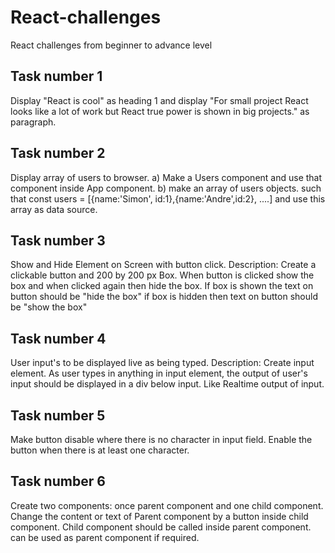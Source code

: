 # React-challenges
React challenges from beginner to advance level

## Task number 1
Display "React is cool" as heading 1 and display "For small project React looks like a lot of work but React true power is shown in big projects." as paragraph.  

## Task number 2
Display array of users to browser. a) Make a Users component and use that component inside App component. b) make an array of users objects. such that const users = [{name:'Simon', id:1},{name:'Andre',id:2}, ....] and use this array as data source. 

## Task number 3
Show and Hide Element on Screen with button click. Description: Create a clickable button and 200 by 200 px Box. When button is clicked show the box and when clicked again then hide the box. If box is shown the text on button should be "hide the box" if box is hidden then text on button should be "show the box"

## Task number 4
User input's to be displayed live as being typed. Description: Create input element. As user types in anything in input element, the output of user's input should be displayed in a div below input. Like Realtime output of input.

## Task number 5
Make button disable where there is no character in input field. Enable the button when there is at least one character.

## Task number 6
Create two components: once parent component and one child component. Change the content or text of Parent component by a button inside child component. Child component should be called inside parent component. <App /> can be used as parent component if required.